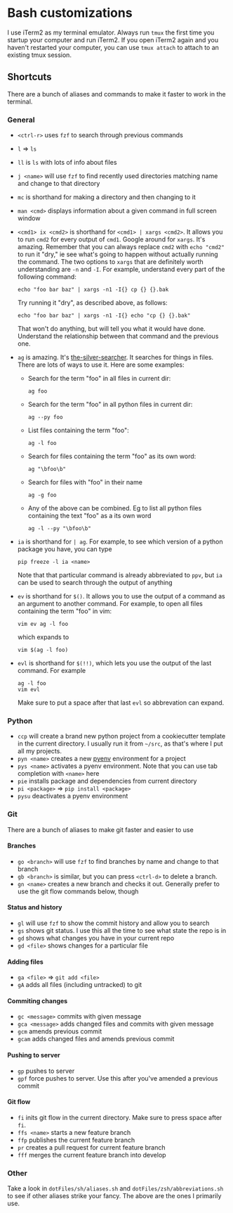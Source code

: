 Bash customizations
===================

I use iTerm2 as my terminal emulator.  Always run `tmux` the first time you
startup your computer and run iTerm2.  If you open iTerm2 again and you haven't
restarted your computer, you can use `tmux attach` to attach to an existing
tmux session.

Shortcuts
---------
There are a bunch of aliases and commands to make it faster to work in the
terminal.

### General
- `<ctrl-r>` uses `fzf` to search through previous commands
- `l` => `ls`
- `ll` is `ls` with lots of info about files
- `j <name>` will use `fzf` to find recently used directories matching name and
  change to that directory
- `mc` is shorthand for making a directory and then changing to it
- `man <cmd>` displays information about a given command in full screen window
- `<cmd1> ix <cmd2>` is shorthand for `<cmd1> | xargs <cmd2>`.  It allows you
  to run `cmd2` for every output of `cmd1`. Google around for `xargs`.  It's
  amazing.  Remember that you can always replace `cmd2` with `echo "cmd2"` to
  run it "dry," ie see what's going to happen without actually running the
  command.  The two options to `xargs` that are definitely worth understanding
  are `-n` and `-I`.  For example, understand every part of the following
  command:

  ```
  echo "foo bar baz" | xargs -n1 -I{} cp {} {}.bak
  ```

  Try running it "dry", as described above, as follows:

  ```
  echo "foo bar baz" | xargs -n1 -I{} echo "cp {} {}.bak"
  ```

  That won't do anything, but will tell you what it would have done.
  Understand the relationship between that command and the previous one.
- `ag` is amazing.  It's
  [the-silver-searcher](https://github.com/ggreer/the_silver_searcher).  It
  searches for things in files.  There are lots of ways to use it.  Here are
  some examples:
  - Search for the term "foo" in all files in current dir:
    ```
    ag foo
    ```
  - Search for the term "foo" in all python files in current dir:
    ```
    ag --py foo
    ```
  - List files containing the term "foo":
    ```
    ag -l foo
    ```
  - Search for files containing the term "foo" as its own word:
    ```
    ag "\bfoo\b"
    ```
  - Search for files with "foo" in their name
    ```
    ag -g foo
    ```
  - Any of the above can be combined.  Eg to list all python files containing
    the text "foo" as a its own word

    ```
    ag -l --py "\bfoo\b"
    ```
- `ia` is shorthand for `| ag`.  For example, to see which version of a python
  package you have, you can type

  ```
  pip freeze -l ia <name>
  ```

  Note that that particular command is already abbreviated to `ppv`, but `ia`
  can be used to search through the output of anything
- `ev` is shorthand for `$()`.  It allows you to use the output of a command
  as an argument to another command.  For example, to open all files containing
  the term "foo" in vim:

  ```
  vim ev ag -l foo
  ```

  which expands to

  ```
  vim $(ag -l foo)
  ```
- `evl` is shorthand for `$(!!)`, which lets you use the output of the last
  command.  For example

  ```
  ag -l foo
  vim evl
  ```

  Make sure to put a space after that last `evl` so abbrevation can expand.

### Python
- `ccp` will create a brand new python project from a cookiecutter template in
  the current directory.  I usually run it from `~/src`, as that's where I put
  all my projects.
- `pyn <name>` creates a new [pyenv](https://github.com/yyuu/pyenv-virtualenv)
  environment for a project
- `pys <name>` activates a pyenv environment.  Note that you can use tab
  completion with `<name>` here
- `pie` installs package and dependencies from current directory
- `pi <package>` => `pip install <package>`
- `pysu` deactivates a pyenv environment

### Git
There are a bunch of aliases to make git faster and easier to use

#### Branches
- `go <branch>` will use `fzf` to find branches by name and change to that
  branch
- `gb <branch>` is similar, but you can press `<ctrl-d>` to delete a branch.
- `gn <name>` creates a new branch and checks it out.  Generally prefer to use
  the git flow commands below, though

#### Status and history
- `gl` will use `fzf` to show the commit history and allow you to search
- `gs` shows git status.  I use this all the time to see what state the repo is
  in
- `gd` shows what changes you have in your current repo
- `gd <file>` shows changes for a particular file

#### Adding files
- `ga <file>` => `git add <file>`
- `gA` adds all files (including untracked) to git

#### Commiting changes
- `gc <message>` commits with given message
- `gca <message>` adds changed files and commits with given message
- `gcm` amends previous commit
- `gcam` adds changed files and amends previous commit

#### Pushing to server
- `gp` pushes to server
- `gpf` force pushes to server.  Use this after you've amended a previous
  commit

#### Git flow
- `fi` inits git flow in the current directory.  Make sure to press space after
  `fi`.
- `ffs <name>` starts a new feature branch
- `ffp` publishes the current feature branch
- `pr` creates a pull request for current feature branch
- `fff` merges the current feature branch into develop

### Other
Take a look in `dotFiles/sh/aliases.sh` and `dotFiles/zsh/abbreviations.sh` to
see if other aliases strike your fancy.  The above are the ones I primarily
use.
